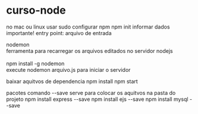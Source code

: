 # curso-node
no mac ou linux usar sudo
configurar npm 
npm init
informar dados 
importante!
entry point: arquivo de entrada 


nodemon<br/> 
ferramenta para recarregar os arquivos editados no servidor nodejs<br/>  
npm install -g nodemon <br/> 
execute nodemon arquivo.js para iniciar o servidor <br/> 


baixar aquitvos de dependencia 
npm install
npm start


pacotes
comando --save serve para colocar os aquitvos na pasta do projeto 
npm install express --save
npm install ejs --save
npm install mysql --save